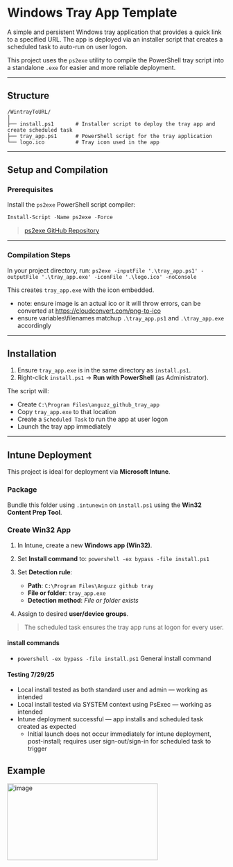# Windows Tray App Template

A simple and persistent Windows tray application that provides a quick link to a specified URL. The app is deployed via an installer script that creates a scheduled task to auto-run on user logon.

This project uses the `ps2exe` utility to compile the PowerShell tray script into a standalone `.exe` for easier and more reliable deployment.

---



##  Structure

```
/WintrayToURL/
│
├── install.ps1       # Installer script to deploy the tray app and create scheduled task
├── tray_app.ps1      # PowerShell script for the tray application
└── logo.ico          # Tray icon used in the app
```

---

##  Setup and Compilation

###  Prerequisites

Install the `ps2exe` PowerShell script compiler:

```powershell
Install-Script -Name ps2exe -Force
```

> [ps2exe GitHub Repository](https://github.com/MScholtes/PS2EXE)

---

###  Compilation Steps

In your project directory, run:
`ps2exe -inputFile '.\tray_app.ps1' -outputFile '.\tray_app.exe' -iconFile '.\logo.ico' -noConsole`

This creates `tray_app.exe` with the icon embedded.

  - note: ensure image is an actual ico or it will throw errors, can be converted at https://cloudconvert.com/png-to-ico
  - ensure variables\filenames matchup `.\tray_app.ps1` and `.\tray_app.exe` accordingly

---

##  Installation

1. Ensure `tray_app.exe` is in the same directory as `install.ps1`.
2. Right-click `install.ps1` → **Run with PowerShell** (as Administrator).

The script will:
- Create `C:\Program Files\anguzz_github_tray_app`
- Copy `tray_app.exe` to that location
- Create a `Scheduled Task` to run the app at user logon
- Launch the tray app immediately

---

##  Intune Deployment 

This project is ideal for deployment via **Microsoft Intune**.

###  Package

Bundle this folder using `.intunewin` on `install.ps1` using the **Win32 Content Prep Tool**.

###  Create Win32 App

1. In Intune, create a new **Windows app (Win32)**.
2. Set **Install command** to:
  `powershell -ex bypass -file install.ps1`
3. Set **Detection rule**:
   - **Path**: `C:\Program Files\Anguzz github tray`
   - **File or folder**: `tray_app.exe`
   - **Detection method**: *File or folder exists*

4. Assign to desired **user/device groups**.

> The scheduled task ensures the tray app runs at logon for every user.


#### install commands 
- `powershell -ex bypass -file install.ps1`  General install command

#### Testing 7/29/25
- Local install tested as both standard user and admin — working as intended
- Local install tested via SYSTEM context using PsExec — working as intended
- Intune deployment successful — app installs and scheduled task created as expected 
  -  Initial launch does not occur immediately for intune deployment, post-install; requires user sign-out/sign-in for scheduled task to trigger
 
## Example
<img width="347" height="177" alt="image" src="https://github.com/user-attachments/assets/cabb97ad-258f-45c0-bcdc-095bd9ee8da9" />
